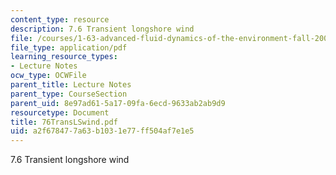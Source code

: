 ```yaml
---
content_type: resource
description: 7.6 Transient longshore wind
file: /courses/1-63-advanced-fluid-dynamics-of-the-environment-fall-2002/a2f678477a63b1031e77ff504af7e1e5_76TransLSwind.pdf
file_type: application/pdf
learning_resource_types:
- Lecture Notes
ocw_type: OCWFile
parent_title: Lecture Notes
parent_type: CourseSection
parent_uid: 8e97ad61-5a17-09fa-6ecd-9633ab2ab9d9
resourcetype: Document
title: 76TransLSwind.pdf
uid: a2f67847-7a63-b103-1e77-ff504af7e1e5
---
```

7.6 Transient longshore wind